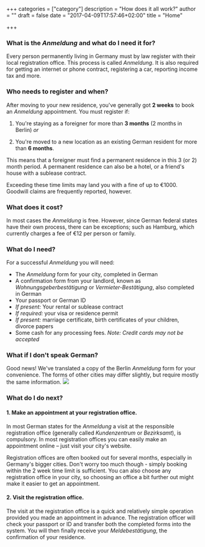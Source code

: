 +++
categories = ["category"]
description = "How does it all work?"
author = ""
draft = false
date = "2017-04-09T17:57:46+02:00"
title = "Home"

+++

### What is the *Anmeldung* and what do I need it for?

Every person permanently living in Germany must by law register with their local registration office. This process is called *Anmeldung*. It is also required for getting an internet or phone contract, registering a car, reporting income tax and more.

### Who needs to register and when?

After moving to your new residence, you've generally got **2 weeks** to book an *Anmeldung* appointment. You must register if:

1. You're staying as a foreigner for more than **3 months** (2 months in Berlin) *or*

2. You're moved to a new location as an existing German resident for more than **6 months**.

This means that a foreigner must find a permanent residence in this 3 (or 2) month period. A permanent residence can also be a hotel, or a friend's house with a sublease contract.

Exceeding these time limits may land you with a fine of up to €1000. Goodwill claims are frequently reported, however.

### What does it cost?

In most cases the *Anmeldung* is free. However, since German federal states have their own process, there can be exceptions; such as Hamburg, which currently charges a fee of €12 per person or family.

### What do I need?

For a successful *Anmeldung* you will need:

-	The *Anmeldung* form for your city, completed in German
-	A confirmation form from your landlord, known as *Wohnungsgeberbestätigung* or *Vermieter-Bestätigung*, also completed in German
-	Your passport or German ID
-	*If present:* Your rental or sublease contract
-	*If required:* your visa or residence permit
-	*If present:* marriage certificate, birth certificates of your children, divorce papers
-	Some cash for any processing fees. *Note: Credit cards may not be accepted*

### What if I don't speak German?

Good news! We've translated a copy of the Berlin *Anmeldung* form for your convenience. The forms of other cities may differ slightly, but require mostly the same information.
[<img src="/example_form.png">](/example_form.png)

### What do I do next?

#### 1. Make an appointment at your registration office.

In most German states for the *Anmeldung* a visit at the responsible registration office (generally called *Kundenzentrum* or *Bezirksamt*), is compulsory. In most registration offices you can easily make an appointment online – just visit your city's website.

Registration offices are often booked out for several months, especially in Germany's bigger cities. Don't worry too much though - simply booking within the 2 week time limit is sufficient. You can also choose any registration office in your city, so choosing an office a bit further out might make it easier to get an appointment.

#### 2. Visit the registration office.

The visit at the registration office is a quick and relatively simple operation provided you made an appointment in advance. The registration officer will check your passport or ID and transfer both the completed forms into the system. You will then finally receive your *Meldebestätigung*, the confirmation of your residence.

